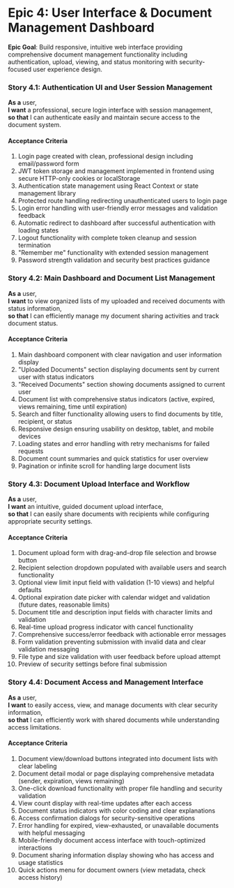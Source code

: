 # Epic 4: User Interface & Document Management Dashboard

**Epic Goal**: Build responsive, intuitive web interface providing comprehensive document management functionality including authentication, upload, viewing, and status monitoring with security-focused user experience design.

### Story 4.1: Authentication UI and User Session Management
**As a** user,  
**I want** a professional, secure login interface with session management,  
**so that** I can authenticate easily and maintain secure access to the document system.

#### Acceptance Criteria
1. Login page created with clean, professional design including email/password form
2. JWT token storage and management implemented in frontend using secure HTTP-only cookies or localStorage
3. Authentication state management using React Context or state management library
4. Protected route handling redirecting unauthenticated users to login page
5. Login error handling with user-friendly error messages and validation feedback
6. Automatic redirect to dashboard after successful authentication with loading states
7. Logout functionality with complete token cleanup and session termination
8. "Remember me" functionality with extended session management
9. Password strength validation and security best practices guidance

### Story 4.2: Main Dashboard and Document List Management
**As a** user,  
**I want** to view organized lists of my uploaded and received documents with status information,  
**so that** I can efficiently manage my document sharing activities and track document status.

#### Acceptance Criteria
1. Main dashboard component with clear navigation and user information display
2. "Uploaded Documents" section displaying documents sent by current user with status indicators
3. "Received Documents" section showing documents assigned to current user
4. Document list with comprehensive status indicators (active, expired, views remaining, time until expiration)
5. Search and filter functionality allowing users to find documents by title, recipient, or status
6. Responsive design ensuring usability on desktop, tablet, and mobile devices
7. Loading states and error handling with retry mechanisms for failed requests
8. Document count summaries and quick statistics for user overview
9. Pagination or infinite scroll for handling large document lists

### Story 4.3: Document Upload Interface and Workflow
**As a** user,  
**I want** an intuitive, guided document upload interface,  
**so that** I can easily share documents with recipients while configuring appropriate security settings.

#### Acceptance Criteria
1. Document upload form with drag-and-drop file selection and browse button
2. Recipient selection dropdown populated with available users and search functionality
3. Optional view limit input field with validation (1-10 views) and helpful defaults
4. Optional expiration date picker with calendar widget and validation (future dates, reasonable limits)
5. Document title and description input fields with character limits and validation
6. Real-time upload progress indicator with cancel functionality
7. Comprehensive success/error feedback with actionable error messages
8. Form validation preventing submission with invalid data and clear validation messaging
9. File type and size validation with user feedback before upload attempt
10. Preview of security settings before final submission

### Story 4.4: Document Access and Management Interface
**As a** user,  
**I want** to easily access, view, and manage documents with clear security information,  
**so that** I can efficiently work with shared documents while understanding access limitations.

#### Acceptance Criteria
1. Document view/download buttons integrated into document lists with clear labeling
2. Document detail modal or page displaying comprehensive metadata (sender, expiration, views remaining)
3. One-click download functionality with proper file handling and security validation
4. View count display with real-time updates after each access
5. Document status indicators with color coding and clear explanations
6. Access confirmation dialogs for security-sensitive operations
7. Error handling for expired, view-exhausted, or unavailable documents with helpful messaging
8. Mobile-friendly document access interface with touch-optimized interactions
9. Document sharing information display showing who has access and usage statistics
10. Quick actions menu for document owners (view metadata, check access history)
